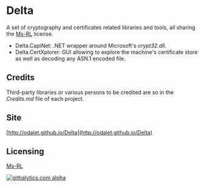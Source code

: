 Delta
=====

A set of cryptography and certificates related libraries and tools, all sharing the [Ms-RL][msrl] license.
  
* Delta.CapiNet: .NET wrapper around Microsoft's _crypt32.dll_.
* Delta.CertXplorer: GUI allowing to explore the machine's certificate store as well as decoding any ASN.1 encoded file.

Credits
-------
Third-party libraries or various persons to be credited are so in the _Credits.md_ file of each project.

Site
----
[http://odalet.github.io/Delta](http://odalet.github.io/Delta)

Licensing
---------
[Ms-RL][msrl]

  [msrl]: License.md "MS-RL License"


[![githalytics.com alpha](https://cruel-carlota.gopagoda.com/302986f1e9abeb5e34973c9dd825a466 "githalytics.com")](http://githalytics.com/odalet/Delta.Cryptography)
